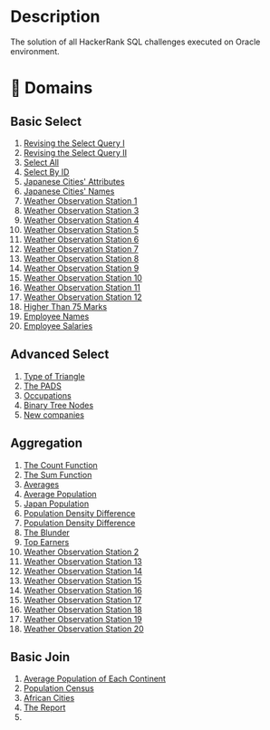 
# Description
The solution of all HackerRank SQL challenges executed on Oracle environment.
# :book: Domains
## Basic Select
1. [Revising the Select Query I](https://www.hackerrank.com/challenges/revising-the-select-query/problem?isFullScreen=true)
2. [Revising the Select Query II](https://www.hackerrank.com/challenges/revising-the-select-query-2/problem?isFullScreen=true)
3. [Select All](https://www.hackerrank.com/challenges/select-all-sql/problem?isFullScreen=true)
4. [Select By ID](https://www.hackerrank.com/challenges/select-by-id/problem?isFullScreen=true)
5. [Japanese Cities' Attributes](https://www.hackerrank.com/challenges/japanese-cities-attributes/problem?isFullScreen=true)
6. [Japanese Cities' Names](https://www.hackerrank.com/challenges/japanese-cities-name/problem?isFullScreen=true)
7. [Weather Observation Station 1](https://www.hackerrank.com/challenges/weather-observation-station-1/problem?isFullScreen=true)
8. [Weather Observation Station 3](https://www.hackerrank.com/challenges/weather-observation-station-3/problem?isFullScreen=true)
9. [Weather Observation Station 4](https://www.hackerrank.com/challenges/weather-observation-station-4/problem?isFullScreen=true)
10. [Weather Observation Station 5](https://www.hackerrank.com/challenges/weather-observation-station-5/problem?isFullScreen=true)
11. [Weather Observation Station 6](https://www.hackerrank.com/challenges/weather-observation-station-6/problem?isFullScreen=true)
12. [Weather Observation Station 7](https://www.hackerrank.com/challenges/weather-observation-station-7/problem?isFullScreen=true)
13. [Weather Observation Station 8](https://www.hackerrank.com/challenges/weather-observation-station-8/problem?isFullScreen=true)
14. [Weather Observation Station 9](https://www.hackerrank.com/challenges/weather-observation-station-9/problem?isFullScreen=true)
15. [Weather Observation Station 10](https://www.hackerrank.com/challenges/weather-observation-station-10/problem?isFullScreen=true)
16. [Weather Observation Station 11](https://www.hackerrank.com/challenges/weather-observation-station-11/problem?isFullScreen=true)
17. [Weather Observation Station 12](https://www.hackerrank.com/challenges/weather-observation-station-11/problem?isFullScreen=true)
18. [Higher Than 75 Marks](https://www.hackerrank.com/challenges/more-than-75-marks/problem?isFullScreen=true)
19. [Employee Names](https://www.hackerrank.com/challenges/name-of-employees/problem?isFullScreen=true)
20. [Employee Salaries](https://www.hackerrank.com/challenges/salary-of-employees/problem?isFullScreen=true)
## Advanced Select
1. [Type of Triangle](https://www.hackerrank.com/challenges/what-type-of-triangle/problem?isFullScreen=true)
2. [The PADS](https://www.hackerrank.com/challenges/the-pads/problem?isFullScreen=true)
3. [Occupations](https://www.hackerrank.com/challenges/occupations/problem?isFullScreen=true)
4. [Binary Tree Nodes](https://www.hackerrank.com/challenges/binary-search-tree-1/problem?isFullScreen=true)
5. [New companies](https://www.hackerrank.com/challenges/the-company/problem?isFullScreen=true)
## Aggregation
1. [The Count Function](https://www.hackerrank.com/challenges/revising-aggregations-the-count-function/problem?isFullScreen=true)
2. [The Sum Function](https://www.hackerrank.com/challenges/revising-aggregations-sum/problem?isFullScreen=true)
3. [Averages](https://www.hackerrank.com/challenges/revising-aggregations-the-average-function/problem?isFullScreen=true)
4. [Average Population](https://www.hackerrank.com/challenges/average-population/problem?isFullScreen=true)
5. [Japan Population](https://www.hackerrank.com/challenges/japan-population/problem?isFullScreen=true)
6. [Population Density Difference](https://www.hackerrank.com/challenges/population-density-difference/problem?isFullScreen=true)
7. [Population Density Difference](https://www.hackerrank.com/challenges/population-density-difference/problem?isFullScreen=true)
8. [The Blunder](https://www.hackerrank.com/challenges/the-blunder/problem?isFullScreen=true)
9. [Top Earners](https://www.hackerrank.com/challenges/earnings-of-employees/problem?isFullScreen=true)
10. [Weather Observation Station 2](https://www.hackerrank.com/challenges/weather-observation-station-2/problem?isFullScreen=true)
11. [Weather Observation Station 13](https://www.hackerrank.com/challenges/weather-observation-station-13/problem?isFullScreen=true)
12. [Weather Observation Station 14](https://www.hackerrank.com/challenges/weather-observation-station-14/problem?isFullScreen=true)
13. [Weather Observation Station 15](https://www.hackerrank.com/challenges/weather-observation-station-15/problem?isFullScreen=true)
14. [Weather Observation Station 16](https://www.hackerrank.com/challenges/weather-observation-station-16/problem?isFullScreen=true)
15. [Weather Observation Station 17](https://www.hackerrank.com/challenges/weather-observation-station-17/problem?isFullScreen=true)
16. [Weather Observation Station 18](https://www.hackerrank.com/challenges/weather-observation-station-18/problem?isFullScreen=true)
17. [Weather Observation Station 19](https://www.hackerrank.com/challenges/weather-observation-station-19/problem?isFullScreen=true)
18. [Weather Observation Station 20](https://www.hackerrank.com/challenges/weather-observation-station-20/problem?isFullScreen=true)
## Basic Join
1. [Average Population of Each Continent](https://www.hackerrank.com/challenges/average-population-of-each-continent/problem?isFullScreen=true&h_r=next-challenge&h_v=zen&h_r=next-challenge&h_v=zen) <br/>
2. [Population Census](https://www.hackerrank.com/challenges/asian-population/problem?isFullScreen=true) <br/>
3. [African Cities](https://www.hackerrank.com/challenges/african-cities/problem?isFullScreen=true) <br/>
4. [The Report](https://www.hackerrank.com/challenges/the-report/problem?isFullScreen=true)  <br/>
5. 
